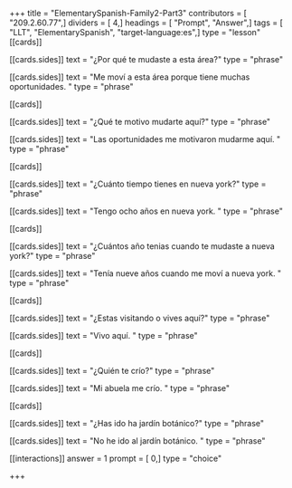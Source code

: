 +++
title = "ElementarySpanish-Family2-Part3"
contributors = [ "209.2.60.77",]
dividers = [ 4,]
headings = [ "Prompt", "Answer",]
tags = [ "LLT", "ElementarySpanish", "target-language:es",]
type = "lesson"
[[cards]]

[[cards.sides]]
text = "¿Por qué te mudaste a esta área?"
type = "phrase"

[[cards.sides]]
text = "Me moví a esta área porque tiene muchas oportunidades. "
type = "phrase"

[[cards]]

[[cards.sides]]
text = "¿Qué te motivo mudarte aquí?"
type = "phrase"

[[cards.sides]]
text = "Las oportunidades me motivaron mudarme aquí. "
type = "phrase"

[[cards]]

[[cards.sides]]
text = "¿Cuánto tiempo tienes en nueva york?"
type = "phrase"

[[cards.sides]]
text = "Tengo ocho años en nueva york. "
type = "phrase"

[[cards]]

[[cards.sides]]
text = "¿Cuántos año tenias cuando te mudaste a nueva york?"
type = "phrase"

[[cards.sides]]
text = "Tenía nueve años cuando me moví a nueva york. "
type = "phrase"

[[cards]]

[[cards.sides]]
text = "¿Estas visitando o vives aquí?"
type = "phrase"

[[cards.sides]]
text = "Vivo aquí. "
type = "phrase"

[[cards]]

[[cards.sides]]
text = "¿Quién te crío?"
type = "phrase"

[[cards.sides]]
text = "Mi abuela me crío. "
type = "phrase"

[[cards]]

[[cards.sides]]
text = "¿Has ido ha jardín botánico?"
type = "phrase"

[[cards.sides]]
text = "No he ido al jardín botánico. "
type = "phrase"

[[interactions]]
answer = 1
prompt = [ 0,]
type = "choice"

+++
